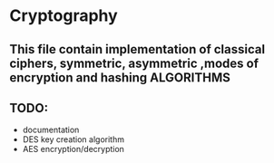 # Cryptography

## This file contain implementation of classical ciphers, symmetric, asymmetric ,modes of encryption and hashing ALGORITHMS


## TODO:
- documentation
- DES key creation algorithm
- AES encryption/decryption

